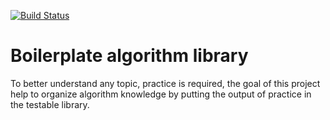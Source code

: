 [![Build Status](https://travis-ci.org/algorithms-club/algorithms-honcharenko.svg?branch=master)](https://travis-ci.org/algorithms-club/algorithms-honcharenko)

# Boilerplate algorithm library

To better understand any topic, practice is required, the goal of this project help to organize algorithm knowledge by putting the output of practice in the testable library.